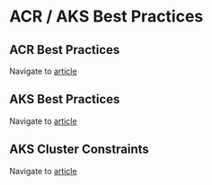 # ACR / AKS Best Practices


## ACR Best Practices

Navigate to [article](./ACR-best-practices.md)


## AKS Best Practices

Navigate to [article](./AKS-best-practices.md)


## AKS Cluster Constraints

Navigate to [article](./constraints.md)
